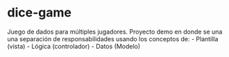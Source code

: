 # dice-game
Juego de dados para múltiples jugadores.  Proyecto demo en donde se una una separación de responsabilidades usando los conceptos de:  - Plantilla (vista) - Lógica (controlador)  - Datos (Modelo)
